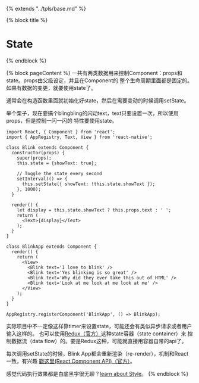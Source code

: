 {% extends "../tpls/base.md" %}

{% block title %}
# State
{% endblock %}

{% block pageContent %}
一共有两类数据用来控制Component：props和state。props由父级设定，并且在Component的
整个生命周期里面都是固定的。如果有数据的变更，就要使用state了。

通常会在构造函数里面就初始化好state，然后在需要变动的时候调用setState。

举个栗子，现在要搞个blingbling的闪动text，text只要设置一次，所以使用props，但是控制一闪一闪的
特性要使用state。
```
import React, { Component } from 'react';
import { AppRegistry, Text, View } from 'react-native';

class Blink extends Component {
  constructor(props) {
    super(props);
    this.state = {showText: true};

    // Toggle the state every second
    setInterval(() => {
      this.setState({ showText: !this.state.showText });
    }, 1000);
  }

  render() {
    let display = this.state.showText ? this.props.text : ' ';
    return (
      <Text>{display}</Text>
    );
  }
}

class BlinkApp extends Component {
  render() {
    return (
      <View>
        <Blink text='I love to blink' />
        <Blink text='Yes blinking is so great' />
        <Blink text='Why did they ever take this out of HTML' />
        <Blink text='Look at me look at me look at me' />
      </View>
    );
  }
}

AppRegistry.registerComponent('BlinkApp', () => BlinkApp);
```
实际项目中不一定像这样靠timer来设置state，可能还会有类似异步请求或者用户输入这样的。
也可以使用[Redux（官方）](http://redux.js.org/index.html)这种state容器（state container）来
控制数据流（data flow）的。要是Redux这种，可能就直接用容器自带的api了。

每次调用setState的时候，Blink App都会重新渲染（re-render），机制和React一致，有兴趣
[戳这里(React.Component API)（官方）](https://facebook.github.io/react/docs/react-component.html)。

感觉代码执行效果都是白底黑字很无聊？[learn about Style](style.md)。
{% endblock %}
